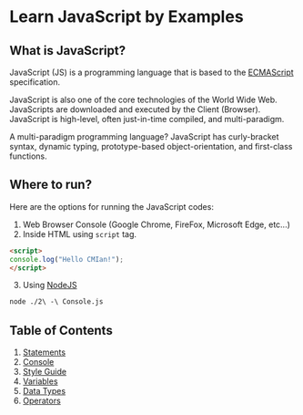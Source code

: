 # Learn JavaScript by Examples

## What is JavaScript?
JavaScript (JS) is a programming language that is based to the [ECMAScript](https://www.ecma-international.org/) specification.

JavaScript is also one of the core technologies of the World Wide Web. JavaScripts are downloaded and executed by the Client (Browser). JavaScript is high-level, often just-in-time compiled, and multi-paradigm.

A multi-paradigm programming language? JavaScript has curly-bracket syntax, dynamic typing, prototype-based object-orientation, and first-class functions.

## Where to run?

Here are the options for running the JavaScript codes:

1. Web Browser Console (Google Chrome, FireFox, Microsoft Edge, etc...)
2. Inside HTML using `script` tag.

```html
<script>
console.log("Hello CMIan!");
</script>
```

3. Using [NodeJS](https://nodejs.org/en/download/)

```sh
node ./2\ -\ Console.js
```

## Table of Contents

1. [Statements](./1%20-%20Statements.js)
2. [Console](./2%20-%20Console.js)
3. [Style Guide](./3%20-%20Style%20Guide.js)
4. [Variables](./4%20-%20Variables.js)
5. [Data Types](./5%20-%20Data%20Types.js)
6. [Operators](./6%20-%20Operators.js)